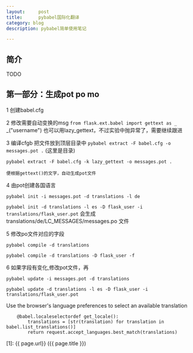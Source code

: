 ```yaml
---
layout:     post
title:      pybabel国际化翻译
category: blog
description: pybabel简单使用笔记

---
```



## 简介

TODO

## 第一部分：生成pot po mo

1 
创建babel.cfg

2 
修改需要自动变换的msg
```from flask.ext.babel import gettext as _```
    _("username")
     也可以用lazy_gettext，不过实验中抛异常了，需要继续跟进

3 
编译cfgb
    把文件放到顶层目录中
```pybabel extract -F babel.cfg -o messages.pot .``` (这里是目录)
    
```pybabel extract -F babel.cfg -k lazy_gettext -o messages.pot .```

    便根据gettext()的文字，自动生成pot文件

4 由pot创建各国语言

```pybabel init -i messages.pot -d translations -l de```

```pybabel init -d translations -l es -D flask_user -i translations/flask_user.pot```
会生成 translations/de/LC_MESSAGES/messages.po 文件

5 修改po文件对应的字段

```pybabel compile -d translations```

```pybabel compile -d translations -D flask_user -f```

6 
如果字段有变化,修改pot文件，再

```pybabel update -i messages.pot -d translations```

```pybabel update -d translations -l es -D flask_user -i translations/flask_user.pot```

Use the browser's language preferences to select an available translation

```
    @babel.localeselectordef get_locale():
        translations = [str(translation) for translation in babel.list_translations()]
        return request.accept_languages.best_match(translations)
```



[1]:    {{ page.url}}  ({{ page.title }})
